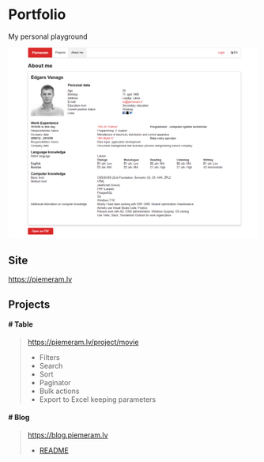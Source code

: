 # Portfolio

My personal playground

![Piemeram.lv](https://raw.githubusercontent.com/narkoze/piemeram/master/README.png)

## Site

https://piemeram.lv

## Projects

#### # Table
> https://piemeram.lv/project/movie
>
> - Filters
> - Search
> - Sort
> - Paginator
> - Bulk actions
> - Export to Excel keeping parameters

#### # Blog
> https://blog.piemeram.lv
>
> * [README](https://github.com/narkoze/blog/blob/master/README.md)
